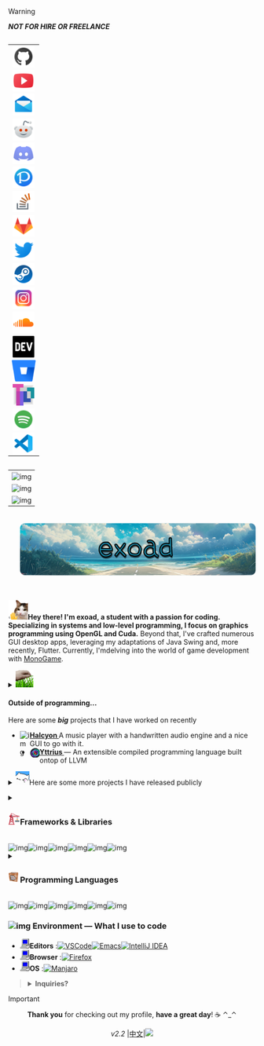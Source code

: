 > [!WARNING]
> ***NOT FOR HIRE OR FREELANCE***

<table align="right" style="border:0" cellspacing="0" cellpadding="0" border="0"><tr><td align="center"><kbd><a href="https://github.com/exoad" target="_blank"><img alt="img" align="center" src="https://github.com/exoad/exoad/blob/main/img/github-icon.png?raw=true" height="44" /></a></kbd></td></tr><tr><td align="center"><kbd><a href="https://www.youtube.com/@exoad" target="_blank"><img alt="img" align="center" src="https://github.com/exoad/exoad/blob/main/img/youtube-icon.png?raw=true" height="44" /></a></kbd></td></tr><tr><td align="center"><kbd><a href="mailto:exoad@naver.com?subject=to%20exoad" target="_blank"><img alt="img" align="center" src="https://github.com/exoad/exoad/blob/main/img/mail.png?raw=true" height="44" /></a></kbd></td></tr><tr><td align="center"><kbd><a href="https://www.reddit.com/user/Chunkyfungus123" target="_blank"><img alt="img" align="center" src="https://github.com/exoad/exoad/blob/main/img/reddit-icon.png?raw=true" height="44" /></a></kbd></td></tr><tr><td align="center"><kbd><a href="https://discord.gg/PbJQRT9zQ8" target="_blank"><img alt="img" align="center" src="https://github.com/exoad/exoad/blob/main/img/discord-icon.png?raw=true" height="44" /></a></kbd></td></tr><tr><td align="center"><kbd><a href="https://www.pixiv.net/en/users/71281559" target="_blank"><img alt="img" align="center" src="https://github.com/exoad/exoad/blob/main/img/pixiv-icon.png?raw=true" height="44" /></a></kbd></td></tr><tr><td align="center"><kbd><a href="https://stackoverflow.com/users/14501343/exoad" target="_blank"><img alt="img" align="center" src="https://github.com/exoad/exoad/blob/main/img/stackoverflow-icon.png?raw=true" height="44" /></a></kbd></td></tr><tr><td align="center"><kbd><a href="https://gitlab.com/exoad" target="_blank"><img alt="img" align="center" src="https://github.com/exoad/exoad/blob/main/img/gitlab.png?raw=true" height="44" /></a></kbd></td></tr><tr><td align="center"><kbd><a href="https://twitter.com/akira_exoad" target="_blank"><img alt="img" align="center" src="https://github.com/exoad/exoad/blob/main/img/twitter_x.png?raw=true" height="44" /></a></kbd></td></tr><tr><td align="center"><kbd><a href="https://steamcommunity.com/id/exoad/" target="_blank"><img alt="img" align="center" src="https://github.com/exoad/exoad/blob/main/img/steam.png?raw=true" height="44" /></a></kbd></td></tr><tr><td align="center"><kbd><a href="https://www.instagram.com/exoad_/" target="_blank"><img alt="img" align="center" src="https://github.com/exoad/exoad/blob/main/img/instagram.png?raw=true" height="44" /></a></kbd></td></tr><tr><td align="center"><kbd><a href="https://soundcloud.com/jack-meng-853495117" target="_blank"><img alt="img" align="center" src="https://github.com/exoad/exoad/blob/main/img/soundcloud-icon.png?raw=true" height="44" /></a></kbd></td></tr><tr><td align="center"><kbd><a href="https://dev.to/exoad" target="_blank"><img alt="img" align="center" src="https://github.com/exoad/exoad/blob/main/img/devto.png?raw=true" height="44" /></a></kbd></td></tr><tr><td align="center"><kbd><a href="https://bitbucket.org/exoad/" target="_blank"><img alt="img" align="center" src="https://github.com/exoad/exoad/blob/main/img/bitbucket_icon.png?raw=true" height="44" /></a></kbd></td></tr><tr><td align="center"><kbd><a href="https://ch.tetr.io/u/exoad" target="_blank"><img alt="img" align="center" src="https://github.com/exoad/exoad/blob/main/img/tetrio.png?raw=true" height="44" /></a></kbd></td></tr><tr><td align="center"><kbd><a href="https://open.spotify.com/user/6upazxk1cqaqq1ct3d9jviaau" target="_blank"><img alt="img" align="center" src="https://github.com/exoad/exoad/blob/main/img/spotify-icon.png?raw=true" height="44" /></a></kbd></td></tr><tr><td align="center"><kbd><a href="https://marketplace.visualstudio.com/publishers/exoad" target="_blank"><img alt="img" align="center" src="https://github.com/exoad/exoad/blob/main/img/vscode-icon.png?raw=true" height="44" /></a></kbd></td></tr></table><table align="right" style="width:100%;border:0" cellspacing="0" cellpadding="0" border="0"><tr><td align="center"><img alt="img" align="center" src="https://streak-stats.demolab.com?user=exoad&theme=highcontrast&hide_border=true&border_radius=20&date_format=j%2Fn%5B%2FY%5D&card_width=130&ring=71EB46&fire=EB3FA5&currStreakNum=EBEBEB&currStreakLabel=EBA356&hide_total_contributions=true&hide_longest_streak=true" height="160" /></td></tr><tr><td align="center"><img alt="img" align="center" src="https://streak-stats.demolab.com?user=exoad&theme=highcontrast&hide_border=true&border_radius=20&date_format=j%2Fn%5B%2FY%5D&card_width=130&ring=71EB46&fire=EB3FA5&currStreakNum=EBEBEB&currStreakLabel=EBA356&sideNums=EB3FA5&hide_current_streak=true&hide_longest_streak=true" height="160" /></td></tr><tr><td align="center"><img alt="img" align="center" src="https://streak-stats.demolab.com?user=exoad&theme=highcontrast&hide_border=true&border_radius=20&date_format=j%2Fn%5B%2FY%5D&card_width=130&ring=71EB46&fire=EB3FA5&currStreakNum=EBEBEB&currStreakLabel=EBA356&sideNums=71EB46&hide_total_contributions=true&hide_current_streak=true" height="160" /></td></tr></table><div align="center" id="user-content-toc"><ul><summary><h6 style="display:inline-block"><img src="https://github.com/exoad/exoad/blob/main/img/title_pic.png?raw=true" alt="exoad" width="480" /></h6></summary></ul></div><p><img alt="img" src="https://github.com/exoad/exoad/blob/main/img/wave.png?raw=true" /><strong>Hey there! I'm exoad, a student with a passion for coding. Specializing in systems and low-level programming, I focus on graphics programming using OpenGL and Cuda.</strong> Beyond that, I've crafted numerous GUI desktop apps, leveraging my adaptations of Java Swing and, more recently, Flutter. Currently, I'mdelving into the world of game development with <a href="https://www.monogame.net/">MonoGame</a>.</p><details><summary><img src="https://github.com/exoad/exoad/blob/main/img/touchgrass.gif?raw=true" width=36 /><h4>Outside of programming...</h4></summary><em>just going to list them for now 🙃</em><ul><li><strong>kpop</strong>『<a href="https://twitter.com/realfromis_9">fromis_9</a>』『<a href="https://twitter.com/JOYURI_offcl">JO YURI</a>』<br/>🎶 my picks:<br/><a href="https://open.spotify.com/track/0l7HoOCQOKZpg5MV2hXw57?si=afe1b3bbd96048b3"><img src="https://img.shields.io/badge/Feel%20Good%20(Secret%20Code)-0081CC?style=for-the-badge&logo=spotify&logoColor=1ED760" height=30/></a><a href="https://open.spotify.com/track/7B9W7Qsy5M2kyUNjQYIEG8?si=5197dff32d15404c"><img src="https://img.shields.io/badge/DM-bdbddf?style=for-the-badge&logo=spotify&logoColor=1ED760" height=30/></a><a href="https://open.spotify.com/track/00vy9aiFjxMfnKniQAYzrC?si=5e6587ffa8ed4dc7"><img src="https://img.shields.io/badge/Love%20Shhh%21-f8f5ec?style=for-the-badge&logo=spotify&logoColor=1ED760" height=30/></a><a href="https://open.spotify.com/track/1eykKBqxHgasGHwjOQIvbt?si=3ee71ce4c1d24474"><img src="https://img.shields.io/badge/Unnatural-fe670b?style=for-the-badge&logo=spotify&logoColor=1ED760" height=30/></a><a href="https://open.spotify.com/track/0LMqywHzZAAwSPWCfyfz9t?si=2fbf99fe43fc4998"><img src="https://img.shields.io/badge/TAXI-f8d146?style=for-the-badge&logo=spotify&logoColor=1ED760" height=30/></a><a href="https://open.spotify.com/track/6AC1kqSenPA6J3RocYHKZr?si=417f3b20bbe54872"><img src="https://img.shields.io/badge/Malaga-95c796?style=for-the-badge&logo=spotify&logoColor=1ED760" height=30/></a><a href="https://open.spotify.com/track/5rAjh9qDtJalKfwgxNk2vt?si=6280e8deeeb24780"><img src="https://img.shields.io/badge/SURF-fef051?style=for-the-badge&logo=spotify&logoColor=1ED760" height=30/></a></li><li><strong>mecha</strong> the only genre I look towards in anime. my fav is the <a href="https://en.wikipedia.org/wiki/Super_Dimension_Fortress_Macross">Macross</a> series, I also love <strong>Astro Boy!!!!</strong><br/><img src="https://github.com/exoad/exoad/blob/main/img/macross.gif?raw=true" /></li><li><strong>games</strong> I love playing management and building games 🏗. I also sometimes play Tetris (<strong>Tetrio</strong>), <strong>War Thunder</strong>, & <strong>Minecraft</strong><br/><a href="https://store.steampowered.com/app/294100/RimWorld/"><img src="https://img.shields.io/badge/RIMWORLD-%23000000.svg?style=for-the-badge&logo=steam&logoColor=white" /></a><a href="https://store.steampowered.com/app/236390/War_Thunder/"><img src="https://img.shields.io/badge/War%20Thunder-%23000000.svg?style=for-the-badge&logo=steam&logoColor=white" /></a><a href="https://github.com/Anuken/Mindustry"><img src="https://img.shields.io/badge/Mindustry-%23121011.svg?style=for-the-badge&logo=github&logoColor=white" /></a><br/>Currently, trying to learn StarCraft 2 <img src="https://github.com/exoad/exoad/blob/main/img/marine_sc2.gif?raw=true" width=32 /></li></ul><em>that's it???</em></details>Here are some <strong><em>big</em></strong> projects that I have worked on recently<ul><li><a href="https://github.com/Halcyoninae"><img alt="img" align="left" src="https://github.com/Halcyoninae/Halcyon.c/blob/master/assets/app/Halcyon_Logo.png?raw=true" width="20" /><strong> Halcyon </strong></a>A music player with a handwritten audio engine and a nice GUI to go with it.</li><li><a href="https://github.com/exoad/yttriuslang.c"><img alt="img" align="left" src="https://github.com/exoad/exoad/blob/main/img/unknown.png?raw=true" width="20" /><strong> Yttrius </strong></a>— An extensible compiled programming language built ontop of LLVM</li></ul><p><details><summary><img alt="img" src="https://github.com/exoad/exoad/blob/main/img/catwave.gif?raw=true" width="28" />Here are some more projects I have released publicly</summary><ul><li><details><summary><a href="https://github.com/exoad/prismix"><img alt="img" align="left" src="https://github.com/exoad/prismix/blob/master/assets/_icon.png?raw=true" width="20" /><kbd><strong>Prismix</strong></kbd></a></summary>A tool to create color palettes and find nearby suitable colors using a pretty naive home made algorithm</details></li><li><details><summary><a href="https://github.com/exoad/SpotifyPlaylistScrubber"><img alt="img" align="left" src="https://github.com/exoad/exoad/blob/main/img/unknown.png?raw=true" width="20" /><kbd><strong>Spotify Playlist Scrubber</strong></kbd></a></summary>A program to help you download songs from a Spotify playlist or any song by using alternate sources like YouTube</details></li><li><details><summary><a href="https://github.com/exoad/toasterify"><img alt="img" align="left" src="https://github.com/exoad/toasterify/blob/main/assets/icon1024.png?raw=true" width="20" /><kbd><strong>Toasterify</strong></kbd></a></summary>A niche Android app that can warm up your phone quickly for extreme conditions or to warm your hands</details></li><li><details><summary><a href="https://github.com/exoad/ansicolor"><img alt="img" align="left" src="https://github.com/exoad/exoad/blob/main/img/unknown.png?raw=true" width="20" /><kbd><strong>ansicolor</strong></kbd></a></summary>A Java library to deal with ANSI coloring and prettifying CLI text easier</details></li><li><details><summary><a href="https://github.com/exoad/usaco_mashups"><img alt="img" align="left" src="https://github.com/exoad/exoad/blob/main/img/unknown.png?raw=true" width="20" /><kbd><strong>USACO Mashups</strong></kbd></a></summary>A Discord bot written using NodeJS and Java to help with both mediating the lack of an API between usaco.org and utilizing the scraped data to create a usable interface.</details></li></ul>and more! <em>I don't update my profile often</em></details></p><details><summary><h3><img alt="img" src="https://github.com/exoad/exoad/blob/main/img/construction.png?raw=true" width="24" /><strong>Frameworks & Libraries</strong></h3><br /><img alt="img" src="https://img.shields.io/badge/.NET-5C2D91?style=for-the-badge&logo=.net&logoColor=white" /><img alt="img" src="https://img.shields.io/badge/Flutter-%2302569B.svg?style=for-the-badge&logo=Flutter&logoColor=white" /><img alt="img" src="https://img.shields.io/badge/Android-3DDC84?style=for-the-badge&logo=android&logoColor=white" /><img alt="img" src="https://img.shields.io/badge/OpenGL-%23FFFFFF.svg?style=for-the-badge&logo=opengl" /><img alt="img" src="https://img.shields.io/badge/node.js-6DA55F?style=for-the-badge&logo=node.js&logoColor=white" /><img alt="img" src="https://img.shields.io/badge/tauri-%2324C8DB.svg?style=for-the-badge&logo=tauri&logoColor=%23FFFFFF" /></summary><ul><li><a href="https://www.glfw.org/"><img align="left" src="https://github.com/exoad/exoad/blob/main/img/OpenGL_100px_June16.png?raw=true" width="24" />GLFW</a>- Utilized for my faster Swing reimplementation</li><li><a href="https://flutter.dev"><img alt="img" align="left" src="https://storage.googleapis.com/cms-storage-bucket/0dbfcc7a59cd1cf16282.png" width="16" />Flutter</a>- Learned after migrating from Swing for general GUI app creation</li><li><a href="https://docs.oracle.com/en/java/javase/17/docs/api/java.desktop/javax/swing/package-summary.html"><img aalt="img" lign="left" src="https://brandslogos.com/wp-content/uploads/images/java-logo-2.png" width="16" />Swing</a>- My original GUI library for all my languages to include bindings for programs from other languages.</li><li><a href="https://github.com/Kode/Kha"><img alt="img" align="left" src="https://github.com/Kode.png?size=512" width="20" />Kha</a>- My previous rendering pipeline before SDL2</li><li><a href="https://www.monogame.net/"><img align="left" src="https://github.com/MonoGame/MonoGame.Logo/raw/master/FullColorOnLight/LogoOnly_128px.png?raw=true" width="20" />MonoGame</a>- Currently learning to get into game development</li><li><a href="https://nodejs.org/en"><img alt="img" align="left" src="https://github.com/exoad/exoad/blob/main/img/nodejs.png?raw=true" width="20" />NodeJS</a>- Mainly used for creating Discord bots and lightweight server-based hosting apps.</li><li><a href="https://llvm.org/"><img alt="img" align="left" src="https://llvm.org/img/DragonMedium.png" width="20" />LLVM</a></li><li><a href="https://tauri.app/"><img alt="img" align="left" src="https://github.com/exoad/exoad/blob/main/img/tauri.png?raw=true" width="20" />Tauri</a>- Recently getting into web development with developing using web technologies for desktop apps</li><li><a href="https://skia.org/"><img alt="img" align="left" src="https://upload.wikimedia.org/wikipedia/en/thumb/3/33/Skia_Project_Logo.svg/263px-Skia_Project_Logo.svg.png" width="20" />Skia</a>- Utilized for my latest reimplementation of the Swingbackend with Skia</li></ul></details><details><summary><h3><img src="https://github.com/exoad/exoad/blob/main/img/command_block.gif?raw=true" width="24" /><strong>Programming Languages</strong></h3><br /><img alt="img" src="https://img.shields.io/badge/java-%23ED8B00.svg?style=for-the-badge&logo=openjdk&logoColor=white" /><img alt="img" src="https://img.shields.io/badge/javascript-%23323330.svg?style=for-the-badge&logo=javascript&logoColor=%23F7DF1E" /><img alt="img" src="https://img.shields.io/badge/dart-%230175C2.svg?style=for-the-badge&logo=dart&logoColor=white" /><img alt="img" src="https://img.shields.io/badge/c++-%2300599C.svg?style=for-the-badge&logo=c%2B%2B&logoColor=white" /><img alt="img" src="https://img.shields.io/badge/c%23-%23239120.svg?style=for-the-badge&logo=c-sharp&logoColor=white" /><img alt="img" src="https://img.shields.io/badge/Rust-black?style=for-the-badge&logo=rust&logoColor=#E57324" /></summary><ul><li><details><summary><img alt="img" src="https://github.com/exoad/exoad/blob/main/img/restone_spin.GIF?raw=true" width="20" />>&#9;6&#9;<&#9;&#9; <strong> Object Oriented</strong></summary><ul><li><img alt="img" align="center" src="https://img.shields.io/badge/java-%23ED8B00.svg?style=for-the-badge&logo=openjdk&logoColor=white" /><img alt="img" align="center" src="https://img.shields.io/badge/kotlin-%237F52FF.svg?style=for-the-badge&logo=kotlin&logoColor=white" />(~3.5yrs) - Swing and Android Apps</li><li><img alt="img" align="center" src="https://img.shields.io/badge/dart-%230175C2.svg?style=for-the-badge&logo=dart&logoColor=white" />(>1.5yrs) - Flutter</li><li><img alt="img" align="center" src="https://img.shields.io/badge/c++-%2300599C.svg?style=for-the-badge&logo=c%2B%2B&logoColor=white" />(>4yrs) - Skia and GLFW</li><li><img alt="img" align="center" src="https://img.shields.io/badge/Haxe-EA8220?style=for-the-badge&logo=haxe&logoColor=FFF&labelColor=EA8220" />(~2yrs) - OpenFL and Kha</li><li><img alt="img" align="center" src="https://img.shields.io/badge/c%23-%23239120.svg?style=for-the-badge&logo=c-sharp&logoColor=white" />(~0.1yrs) - MonoGame & DotNet</li></ul></details></li><li><details><summary><img src="https://github.com/exoad/exoad/blob/main/img/restone_spin.GIF?raw=true" width="20" />>&#9;2&#9;<&#9;&#9;Scripting </summary><ul><li><img align="center" src="https://img.shields.io/badge/javascript-%23323330.svg?style=for-the-badge&logo=javascript&logoColor=%23F7DF1E" />(>2yrs) - NodeJSand Dart for theweb</li><li><img align="center" src="https://img.shields.io/badge/lua-%232C2D72.svg?style=for-the-badge&logo=lua&logoColor=white" />(>4yrs) - Inconjunction with C</li></ul></details></li><li><details><summary><img alt="img" src="https://github.com/exoad/exoad/blob/main/img/restone_spin.GIF?raw=true" width="20" />>&#9;2&#9;<&#9;&#9;General Purpose </summary><ul><li><img alt="img" align="center" src="https://img.shields.io/badge/c-%2300599C.svg?style=for-the-badge&logo=c&logoColor=white" />(>5yrs) -Programming language design and Systems</li><li><img alt="img" align="center" src="https://img.shields.io/badge/rust-%23000000.svg?style=for-the-badge&logo=rust&logoColor=white" />(~0.1yrs) -Tauri</li></ul></details></li></ul></details><h3><img alt="img" src="https://emojigraph.org/media/google/night-with-stars_1f303.png" width="24" /><strong> Environment — </strong> What I use to code</h3><ul><li><img alt="img" src="https://github.com/exoad/exoad/blob/main/img/computer_ico.png?raw=true" width="20" /><strong>Editors</strong> :<a href="https://code.visualstudio.com/"><img src="https://img.shields.io/badge/Visual%20Studio%20Code-0078d7.svg?style=flat-square&logo=visual-studio-code&logoColor=white" alt="VSCode" /></a><a href="https://www.gnu.org/software/emacs/"><img src="https://img.shields.io/badge/Emacs-7F5AB6.svg?style=flat-square&logo=gnu-emacs&logoColor=white"alt="Emacs" /></a><a href="https://www.jetbrains.com/idea/"><img src="https://img.shields.io/badge/IntelliJIDEA-000000.svg?style=flat-square&logo=intellij-idea&logoColor=white" alt="IntelliJ IDEA" /></a></li><li><img alt="img" src="https://github.com/exoad/exoad/blob/main/img/computer_ico.png?raw=true" width="20" /><strong>Browser</strong> :<a href="https://www.mozilla.org/en-US/firefox/new/"><img src="https://img.shields.io/badge/Firefox-FF7139?style=flat-square&logo=Firefox-Browser&logoColor=white" alt="Firefox" /></a></li><li><img alt="img" src="https://github.com/exoad/exoad/blob/main/img/computer_ico.png?raw=true" width="20" /><strong>OS</strong> :<a href="https://manjaro.org/"><img src="https://img.shields.io/badge/Manjaro-35BF5C?style=flat-square&logo=Manjaro&logoColor=white" alt="Manjaro" /></a></li></ul><blockquote><details><summary><strong>Inquiries?</strong></summary>If you have inquiries regarding my software, give me a forwardthroughmy Discord server:<a href="https://discord.gg/PbJQRT9zQ8">https://discord.gg/PbJQRT9zQ8</a><br />If there is an issue with the incorrect rendering of thisprofile,please submit a PR through this<a href="https://github.com/exoad/exoad">https://github.com/exoad/exoad/pulls</a></details></blockquote> 

> [!IMPORTANT]
> <div align="center"><strong>Thank you</strong> for checking out my profile, <strong>have a great day</strong>! ☕ &#x2303;_&#x2303;</div>

<div align="center"><p><em>v2.2</em> |<a href="https://github.com/exoad/exoad/blob/main/README_ZH.md"><kbd>中文</kbd></a>|<img src="https://hits.seeyoufarm.com/api/count/incr/badge.svg?url=https%3A%2F%2Fgithub.com%2Fexoad&count_bg=%23000000&title_bg=%23000000&icon=gitkraken.svg&icon_color=%23E7E7E7&title=views&edge_flat=true" /></p></div>
